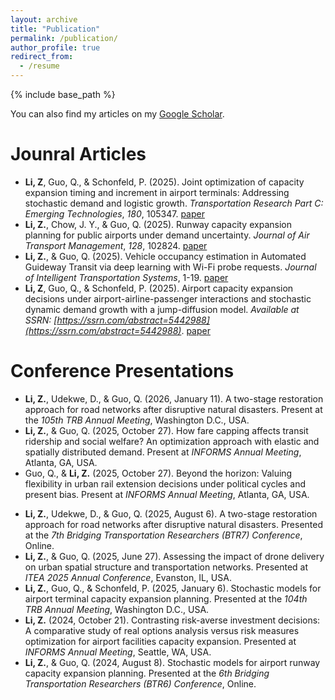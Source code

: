 ```yaml
---
layout: archive
title: "Publication"
permalink: /publication/
author_profile: true
redirect_from:
  - /resume
---
```


{% include base_path %}

You can also find my articles on my [Google Scholar](https://scholar.google.com/citations?user=3nrmMOUAAAAJ&hl=en).


Jounral Articles
======
* **Li, Z**, Guo, Q., & Schonfeld, P. (2025). Joint optimization of capacity expansion timing and increment in airport terminals: Addressing stochastic demand and logistic growth. *Transportation Research Part C: Emerging Technologies*, *180*, 105347. [paper](https://doi.org/10.1016/j.trc.2025.105347)
* **Li, Z.**, Chow, J. Y., & Guo, Q. (2025). Runway capacity expansion planning for public airports under demand uncertainty. *Journal of Air Transport Management*, *128*, 102824. [paper](https://doi.org/10.1016/j.jairtraman.2025.102824)
* **Li, Z.**, & Guo, Q. (2025). Vehicle occupancy estimation in Automated Guideway Transit via deep learning with Wi-Fi probe requests. *Journal of Intelligent Transportation Systems*, 1-19. [paper](https://doi.org/10.1080/15472450.2025.2499590)
* **Li, Z**, Guo, Q., & Schonfeld, P. (2025). Airport capacity expansion decisions under airport-airline-passenger interactions and stochastic dynamic demand growth with a jump-diffusion model. *Available at SSRN: [https://ssrn.com/abstract=5442988](https://ssrn.com/abstract=5442988)*. [paper](https://dx.doi.org/10.2139/ssrn.5442988)


  
Conference Presentations
======
* **Li, Z.**, Udekwe, D., & Guo, Q. (2026, January 11). A two-stage restoration approach for road networks after disruptive natural disasters. Present at the *105th TRB Annual Meeting*, Washington D.C., USA.
* **Li, Z.**, & Guo, Q. (2025, October 27). How fare capping affects transit ridership and social welfare? An optimization approach with elastic and spatially distributed demand. Present at *INFORMS Annual Meeting*, Atlanta, GA, USA.
* Guo, Q., & **Li, Z.**  (2025, October 27). Beyond the horizon: Valuing flexibility in urban rail extension decisions under political cycles and present bias. Present at *INFORMS Annual Meeting*, Atlanta, GA, USA.
<!-- * Guo, Q., **Li, Z.**, & Zhou, X. (2025, September 17). Choice-based modeling for scalable implementation: A data-driven approach to breaking the vicious cycle in public transit. Present at *2025 Modeling Mobility Conference*, Minneapolis, MN, USA. -->
* **Li, Z.**, Udekwe, D., & Guo, Q. (2025, August 6). A two-stage restoration approach for road networks after disruptive natural disasters. Presented at the *7th Bridging Transportation Researchers (BTR7) Conference*, Online.
* **Li, Z.**, & Guo, Q. (2025, June 27). Assessing the impact of drone delivery on urban spatial structure and transportation networks. Presented at *ITEA 2025 Annual Conference*, Evanston, IL, USA.
* **Li, Z.**, Guo, Q., & Schonfeld, P. (2025, January 6). Stochastic models for airport terminal capacity expansion planning. Presented at the *104th TRB Annual Meeting*, Washington D.C., USA.
* **Li, Z.** (2024, October 21). Contrasting risk-averse investment decisions: A comparative study of real options analysis versus risk measures optimization for airport facilities capacity expansion. Presented at *INFORMS Annual Meeting*, Seattle, WA, USA.
* **Li, Z.**, & Guo, Q. (2024, August 8). Stochastic models for airport runway capacity expansion planning. Presented at the *6th Bridging Transportation Researchers (BTR6) Conference*, Online.

